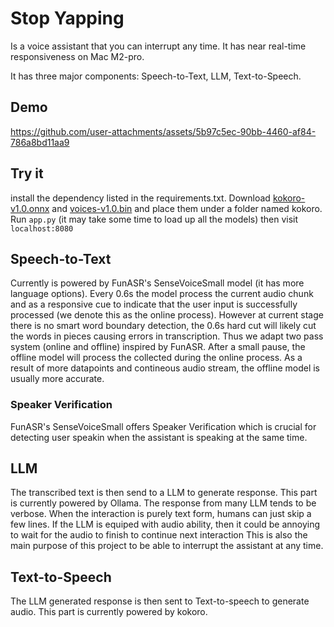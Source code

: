 # Stop Yapping 
Is a voice assistant that you can interrupt any time. It has near real-time responsiveness on Mac M2-pro. 

It has three major components: Speech-to-Text, LLM, Text-to-Speech.

## Demo


https://github.com/user-attachments/assets/5b97c5ec-90bb-4460-af84-786a8bd11aa9


## Try it
install the dependency listed in the requirements.txt. 
Download [kokoro-v1.0.onnx](https://github.com/thewh1teagle/kokoro-onnx?tab=readme-ov-file#:~:text=Download%20the%20files-,kokoro%2Dv1.0.onnx,-%2C%20and%20voices%2Dv1.0) and [voices-v1.0.bin](https://github.com/thewh1teagle/kokoro-onnx?tab=readme-ov-file#:~:text=onnx%2C%20and-,voices%2Dv1.0.bin,-and%20place%20them) and place them under a folder named kokoro.
Run ``` app.py ``` (it may take some time to load up all the models) then visit ``` localhost:8080 ```

## Speech-to-Text
Currently is powered by FunASR's SenseVoiceSmall model (it has more language options). 
Every 0.6s the model process the current audio chunk and as a responsive cue to indicate that the user input is successfully processed (we denote this as the online process). 
However at current stage there is no smart word boundary detection, the 0.6s hard cut will likely cut the words in pieces causing errors in transcription. 
Thus we adapt two pass system (online and offline) inspired by FunASR. 
After a small pause, the offline model will process the collected during the online process. As a result of more datapoints and contineous audio stream, the offline model is usually more accurate.

### Speaker Verification
FunASR's SenseVoiceSmall offers Speaker Verification which is crucial for detecting user speakin when the assistant is speaking at the same time.

## LLM
The transcribed text is then send to a LLM to generate response. This part is currently powered by Ollama. The response from many LLM tends to be verbose. 
When the interaction is purely text form, humans can just skip a few lines. If the LLM is equiped with audio ability, then it could be annoying to wait for the audio to finish to continue next interaction
This is also the main purpose of this project to be able to interrupt the assistant at any time.

## Text-to-Speech
The LLM generated response is then sent to Text-to-speech to generate audio. This part is currently powered by kokoro. 
